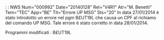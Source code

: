  :  : NWS Num="000992" Date="20140128" Rel="V4R1" Atr="M. Benetti" Tem="TEC" App="B£" Tit="Errore UP MSG" Sts="20"
In data 27/01/2014 è stato introdotto un errore nel pgm B£UT19L che causa un CPF al richiamo del comando UP MSG.
Tale errore è stato corretto in data 28/01/2014.

Programmi modificati :  B£UT19L

